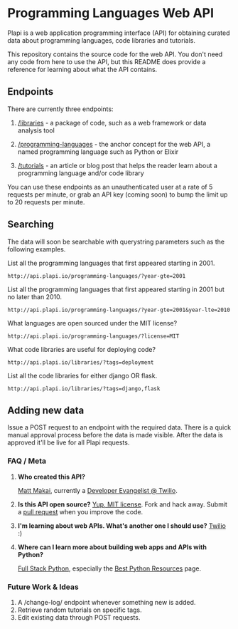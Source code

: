 # Programming Languages Web API
Plapi is a web application programming interface (API) for obtaining 
curated data about programming languages, code libraries and tutorials. 

This repository contains the source code for the web API. You don't
need any code from here to use the API, but this README does provide a 
reference for learning about what the API contains.


## Endpoints
There are currently three endpoints:

1. [/libraries](http://api.plapi.io/libraries/) - a package of code,
   such as a web framework or data analysis tool

1. [/programming-languages](http://api.plapi.io/programming-languages/) -
   the anchor concept for the web API, a named programming language such
   as Python or Elixir

1. [/tutorials](http://api.plapi.io/tutorials/) - an article or blog post
   that helps the reader learn about a programming language and/or code
   library


You can use these endpoints as an unauthenticated user at a rate of 5 
requests per minute, or grab an API key (coming soon) to bump the limit up 
to 20 requests per minute.


## Searching
The data will soon be searchable with querystring parameters such as the
following examples.

List all the programming languages that first appeared starting in 2001.

    http://api.plapi.io/programming-languages/?year-gte=2001


List all the programming languages that first appeared starting in 2001
but no later than 2010.

    http://api.plapi.io/programming-languages/?year-gte=2001&year-lte=2010


What languages are open sourced under the MIT license?

    http://api.plapi.io/programming-languages/?license=MIT


What code libraries are useful for deploying code?

    http://api.plapi.io/libraries/?tags=deployment


List all the code libraries for either django OR flask.

    http://api.plapi.io/libraries/?tags=django,flask


## Adding new data
Issue a POST request to an endpoint with the required data. There is a
quick manual approval process before the data is made visible. After the 
data is approved it'll be live for all Plapi requests.


### FAQ / Meta
1. **Who created this API?**

    [Matt Makai](http://www.mattmakai.com/), currently a 
    [Developer Evangelist @ Twilio](https://www.twilio.com/blog/2014/02/introducing-developer-evangelist-matt-makai.html).


1. **Is this API open source?**
    [Yup, MIT license](https://github.com/makaimc/plapi/LICENSE). Fork and 
    hack away. Submit a 
    [pull request](https://github.com/makaimc/plapi/pulls) when you improve
    the code.


1. **I'm learning about web APIs. What's another one I should use?**
    [Twilio](https://twilio.com/api) :)


1. **Where can I learn more about building web apps and APIs with Python?**

    [Full Stack Python](https://www.fullstackpython.com), especially the
    [Best Python Resources](https://www.fullstackpython.com/best-python-resources.html)
    page.


### Future Work & Ideas
1. A /change-log/ endpoint whenever something new is added.
1. Retrieve random tutorials on specific tags.
1. Edit existing data through POST requests.

